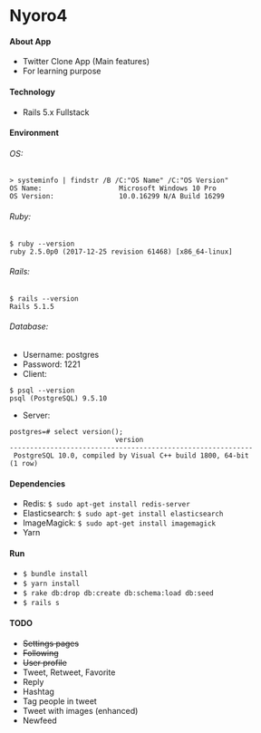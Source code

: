 # Nyoro4

#### About App
* Twitter Clone App (Main features)
* For learning purpose

#### Technology
* Rails 5.x Fullstack

#### Environment
###### OS:
```shell
> systeminfo | findstr /B /C:"OS Name" /C:"OS Version"
OS Name:                   Microsoft Windows 10 Pro
OS Version:                10.0.16299 N/A Build 16299
```

###### Ruby:
```shell
$ ruby --version
ruby 2.5.0p0 (2017-12-25 revision 61468) [x86_64-linux]
```

###### Rails:
```shell
$ rails --version
Rails 5.1.5
```

###### Database:
* Username: postgres
* Password: 1221
* Client:

```shell
$ psql --version
psql (PostgreSQL) 9.5.10
```

* Server:

```shell
postgres=# select version();
                          version
------------------------------------------------------------
 PostgreSQL 10.0, compiled by Visual C++ build 1800, 64-bit
(1 row)
```

#### Dependencies
* Redis: `$ sudo apt-get install redis-server`
* Elasticsearch: `$ sudo apt-get install elasticsearch`
* ImageMagick: `$ sudo apt-get install imagemagick`
* Yarn

#### Run
* `$ bundle install`
* `$ yarn install`
* `$ rake db:drop db:create db:schema:load db:seed`
* `$ rails s`

#### TODO
* ~~Settings pages~~
* ~~Following~~
* ~~User profile~~
* Tweet, Retweet, Favorite
* Reply
* Hashtag
* Tag people in tweet
* Tweet with images (enhanced)
* Newfeed
